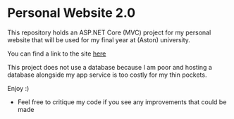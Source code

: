# Personal Website 2.0

This repository holds an ASP.NET Core (MVC) project for my personal website that will be used for my final year at (Aston) university.

You can find a link to the site [here](https://www.johnny-le.me)

This project does not use a database because I am poor and hosting a database alongside my app service is too costly for my thin pockets.

Enjoy :)

- Feel free to critique my code if you see any improvements that could be made
